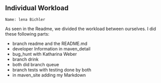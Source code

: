 ## Individual Workload
    Name: lena Bichler

As seen in the Readme, we divided the workload between ourselves. I did these following parts:
- branch readme and the README.md
- developer Information in maven_detail
- bug_hunt with Katharina Weber
- branch drink
- both did branch queue
- branch tests with testing done by both
- in maven_site adding my Markdown
